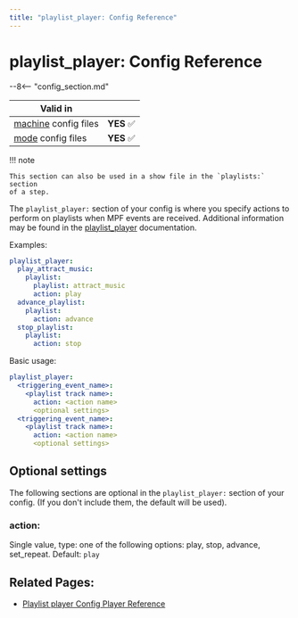 ```yaml
---
title: "playlist_player: Config Reference"
---
```


# playlist_player: Config Reference

--8<-- "config_section.md"

| Valid in | |
|-----|:----:|
|[machine](instructions/machine_config.md) config files |**YES** :white_check_mark:|
|[mode](instructions/mode_config.md) config files|**YES** :white_check_mark:|

!!! note

    This section can also be used in a show file in the `playlists:` section
    of a step.

The `playlist_player:` section of your config is where you specify
actions to perform on playlists when MPF events are received. Additional
information may be found in the
[playlist_player](../config_players/playlist_player.md) documentation.

Examples:

``` yaml
playlist_player:
  play_attract_music:
    playlist:
      playlist: attract_music
      action: play
  advance_playlist:
    playlist:
      action: advance
  stop_playlist:
    playlist:
      action: stop
```

Basic usage:

``` yaml
playlist_player:
  <triggering_event_name>:
    <playlist track name>:
      action: <action name>
      <optional settings>
  <triggering_event_name>:
    <playlist track name>:
      action: <action name>
      <optional settings>
```

## Optional settings

The following sections are optional in the `playlist_player:` section of
your config. (If you don't include them, the default will be used).

### action:

Single value, type: one of the following options: play, stop, advance,
set_repeat. Default: `play`

## Related Pages:

* [Playlist player Config Player Reference](../config_players/playlist_player.md)
